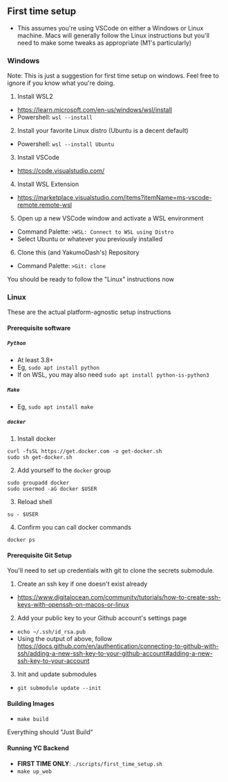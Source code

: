 ## First time setup
- This assumes you're using VSCode on either a Windows or Linux machine. Macs will generally follow the Linux instructions but you'll need to make some tweaks as appropriate (M1's particularly)

### Windows
Note: This is just a suggestion for first time setup on windows. Feel free to ignore if you know what you're doing.

1. Install WSL2
  - https://learn.microsoft.com/en-us/windows/wsl/install
  - Powershell: `wsl --install`
2. Install your favorite Linux distro (Ubuntu is a decent default)
  - Powershell: `wsl --install Ubuntu`
3. Install VSCode
  - https://code.visualstudio.com/
4. Install WSL Extension
  - https://marketplace.visualstudio.com/items?itemName=ms-vscode-remote.remote-wsl
5. Open up a new VSCode window and activate a WSL environment
  - Command Palette: `>WSL: Connect to WSL using Distro`
  - Select Ubuntu or whatever you previously installed
6. Clone this (and YakumoDash's) Repository
  - Command Palette: `>Git: clone`

You should be ready to follow the "Linux" instructions now


### Linux
These are the actual platform-agnostic setup instructions

#### Prerequisite software
##### `Python`
- At least 3.8+
- Eg, `sudo apt install python`
- If on WSL, you may also need `sudo apt install python-is-python3`
##### `Make`
- Eg, `sudo apt install make`
##### `docker`
1. Install docker
```
curl -fsSL https://get.docker.com -o get-docker.sh
sudo sh get-docker.sh
```
2. Add yourself to the `docker` group
```
sudo groupadd docker
sudo usermod -aG docker $USER
```
3. Reload shell
```
su - $USER
```
4. Confirm you can call docker commands
```
docker ps
```

#### Prerequisite Git Setup
You'll need to set up credentials with git to clone the secrets submodule.

1. Create an ssh key if one doesn't exist already
  - https://www.digitalocean.com/community/tutorials/how-to-create-ssh-keys-with-openssh-on-macos-or-linux
2. Add your public key to your Github account's settings page
  - `echo ~/.ssh/id_rsa.pub`
  - Using the output of above, follow https://docs.github.com/en/authentication/connecting-to-github-with-ssh/adding-a-new-ssh-key-to-your-github-account#adding-a-new-ssh-key-to-your-account
3. Init and update submodules
  - `git submodule update --init`


#### Building Images
- `make build`

Everything should "Just Build"

#### Running YC Backend
- **FIRST TIME ONLY**: `./scripts/first_time_setup.sh`
- `make up_web`